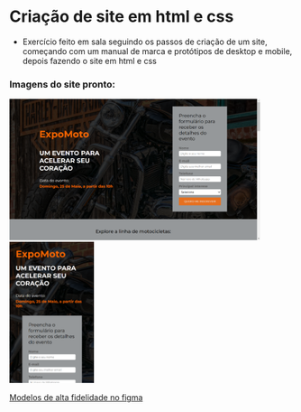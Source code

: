 # Criação de site em html e css
- Exercício feito em sala seguindo os passos de criação de um site, começando com um manual de marca e protótipos de desktop e mobile, depois fazendo o site em html e css

### Imagens do site pronto:

<img src="modelos-e-imagens/site-desktop.png" height="250px"><img src="modelos-e-imagens/site-mobile.png" height="250px">

<a href="https://www.figma.com/design/xYvuSYKB93sbysBalVHKQT/ExpoMoto-alta-fidel?m=auto&t=LMK5nYwyOIO7cooO-6" target="_blank">Modelos de alta fidelidade no figma</a>
